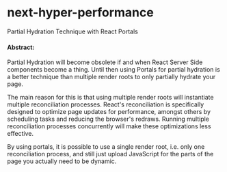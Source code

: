 # next-hyper-performance

Partial Hydration Technique with React Portals

#### Abstract:

Partial Hydration will become obsolete if and when React Server Side components become a thing. Until then using Portals for partial hydration is a better technique than multiple render roots to only partially hydrate your page.

The main reason for this is that using multiple render roots will instantiate multiple reconciliation processes. React's reconciliation is specifically designed to optimize page updates for performance, amongst others by scheduling tasks and reducing the browser's redraws. Running multiple reconciliation processes concurrently will make these optimizations less effective.

By using portals, it is possible to use a single render root, i.e. only one reconciliation process, and still just upload JavaScript for the parts of the page you actually need to be dynamic.
